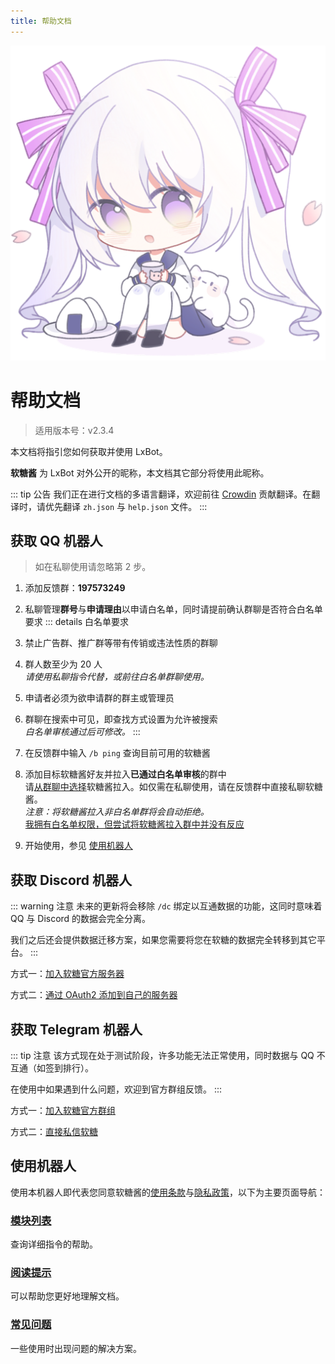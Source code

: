 ```yaml
---
title: 帮助文档
---
```


<img src="./logo.png" alt="logo" class="main-logo">
<style>
.custom-block.right>p:nth-child(1) {
	margin: 0;
}
</style>

# 帮助文档
> 适用版本号：v2.3.4

本文档将指引您如何获取并使用 LxBot。

**软糖酱** 为 LxBot 对外公开的昵称，本文档其它部分将使用此昵称。

::: tip 公告
我们正在进行文档的多语言翻译，欢迎前往 [Crowdin](https://crwd.in/lxbot/) 贡献翻译。在翻译时，请优先翻译 `zh.json` 与 `help.json` 文件。
:::

## 获取 QQ 机器人
> 如在私聊使用请忽略第 2 步。
1. 添加反馈群：**197573249**
2. 私聊管理**群号**与**申请理由**以申请白名单，同时请提前确认群聊是否符合白名单要求
::: details 白名单要求
1. 禁止广告群、推广群等带有传销或违法性质的群聊
2. 群人数至少为 20 人
   <br>*请使用私聊指令代替，或前往白名单群聊使用。*
3. 申请者必须为欲申请群的群主或管理员
4. 群聊在搜索中可见，即查找方式设置为允许被搜索
   <br>*白名单审核通过后可修改。*
:::

3. 在反馈群中输入 `/b ping` 查询目前可用的软糖酱
4. 添加目标软糖酱好友并拉入**已通过白名单审核**的群中
   <br>请[从群聊中选择](https://zhidao.baidu.com/question/1898099646804409100.html)软糖酱拉入。如仅需在私聊使用，请在反馈群中直接私聊软糖酱。
   <br>*注意：将软糖酱拉入非白名单群将会自动拒绝。*
   <br>[我拥有白名单权限，但尝试将软糖酱拉入群中并没有反应](/faq/#我拥有白名单权限，但尝试将软糖酱拉入群中并没有反应)
5. 开始使用，参见 [使用机器人](#使用机器人)

## 获取 Discord 机器人
::: warning 注意
未来的更新将会移除 `/dc` 绑定以互通数据的功能，这同时意味着 QQ 与 Discord 的数据会完全分离。

我们之后还会提供数据迁移方案，如果您需要将您在软糖的数据完全转移到其它平台。
:::

方式一：[加入软糖官方服务器](https://discord.gg/YVXA6jpJkF)

方式二：[通过 OAuth2 添加到自己的服务器](https://discord.com/oauth2/authorize?client_id=815104216372346881&permissions=3590208&scope=bot)

## 获取 Telegram 机器人 <Badge type="warning" text="Beta" vertical="middle" />
::: tip 注意
该方式现在处于测试阶段，许多功能无法正常使用，同时数据与 QQ 不互通（如签到排行）。

在使用中如果遇到什么问题，欢迎到官方群组反馈。
:::

方式一：[加入软糖官方群组](https://t.me/joinchat/4SFW72p0rCI2NWY9)

方式二：[直接私信软糖](https://t.me/lxns_bot)

## 使用机器人
使用本机器人即代表您同意软糖酱的[使用条款](/terms-of-use/)与[隐私政策](/privacy-policy/)，以下为主要页面导航：

### [模块列表](/module/)
查询详细指令的帮助。

### [阅读提示](/tips/)
可以帮助您更好地理解文档。

### [常见问题](/faq/)
一些使用时出现问题的解决方案。